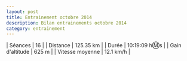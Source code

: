 ```yaml
---
layout: post
title: Entrainement octobre 2014
description: Bilan entrainements octobre 2014
category: entrainement
---
```


| Séances          | 16             |
| Distance         | 125.35 km      |
| Durée            | 10:19:09 h:m:s |
| Gain d'altitude  | 625 m          |
| Vitesse moyenne  | 12.1 km/h      |
